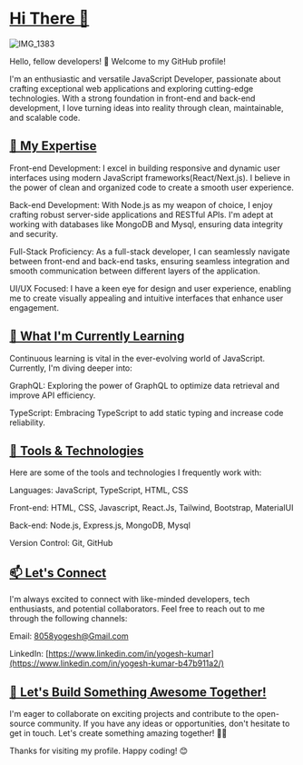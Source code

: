 # [Hi There 👋](https://github.com/Yogesh889#hi-there)

![IMG_1383](https://github.com/yogesh889/Yogesh889/assets/60712411/eebae107-fc74-437a-b565-7dc1cf3cab6b)

Hello, fellow developers! 👋 Welcome to my GitHub profile!

I'm an enthusiastic and versatile JavaScript Developer, passionate about crafting exceptional web applications and exploring cutting-edge technologies. With a strong foundation in front-end and back-end development, I love turning ideas into reality through clean, maintainable, and scalable code.

## [🚀 My Expertise](https://github.com/yogesh889#-my-expertise)
Front-end Development: I excel in building responsive and dynamic user interfaces using modern JavaScript frameworks(React/Next.js). I believe in the power of clean and organized code to create a smooth user experience.

Back-end Development: With Node.js as my weapon of choice, I enjoy crafting robust server-side applications and RESTful APIs. I'm adept at working with databases like MongoDB and Mysql, ensuring data integrity and security.

Full-Stack Proficiency: As a full-stack developer, I can seamlessly navigate between front-end and back-end tasks, ensuring seamless integration and smooth communication between different layers of the application.

UI/UX Focused: I have a keen eye for design and user experience, enabling me to create visually appealing and intuitive interfaces that enhance user engagement.

## [🌱 What I'm Currently Learning](https://github.com/yogesh889#-what-im-currently-learning)
Continuous learning is vital in the ever-evolving world of JavaScript. Currently, I'm diving deeper into:

GraphQL: Exploring the power of GraphQL to optimize data retrieval and improve API efficiency.

TypeScript: Embracing TypeScript to add static typing and increase code reliability.

## [🔧 Tools & Technologies](https://github.com/yogesh889#-tools--technologies)
Here are some of the tools and technologies I frequently work with:

Languages: JavaScript, TypeScript, HTML, CSS

Front-end: HTML, CSS, Javascript, React.Js, Tailwind, Bootstrap, MaterialUI

Back-end: Node.js, Express.js, MongoDB, Mysql

Version Control: Git, GitHub

## [📫 Let's Connect](https://github.com/yogesh889#-lets-connect)
I'm always excited to connect with like-minded developers, tech enthusiasts, and potential collaborators. Feel free to reach out to me through the following channels:

Email: [8058yogesh@Gmail.com](8058yogesh@gmail.com)

LinkedIn: [https://www.linkedin.com/in/yogesh-kumar](https://www.linkedin.com/in/yogesh-kumar-b47b911a2/)

## [🎉 Let's Build Something Awesome Together!](https://github.com/yogesh889#-lets-build-something-awesome-together)
I'm eager to collaborate on exciting projects and contribute to the open-source community. If you have any ideas or opportunities, don't hesitate to get in touch. Let's create something amazing together! 👨‍💻

Thanks for visiting my profile. Happy coding! 😊
